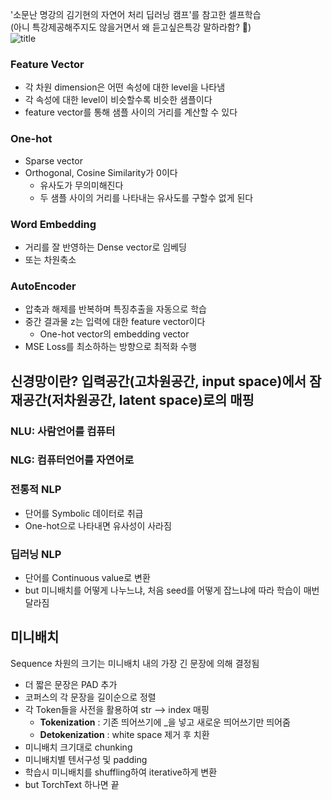 '소문난 명강의 김기현의 자연어 처리 딥러닝 캠프'를 참고한 셀프학습    
(아니 특강제공해주지도 않을거면서 왜 듣고싶은특강 말하라함? 🤥)  
![title](../srcs/자연어처리.png)  
  
### Feature Vector 
- 각 차원 dimension은 어떤 속성에 대한 level을 나타냄  
- 각 속성에 대한 level이 비슷할수록 비슷한 샘플이다  
- feature vector를 통해 샘플 사이의 거리를 계산할 수 있다  
### One-hot  
- Sparse vector
- Orthogonal, Cosine Similarity가 0이다
  - 유사도가 무의미해진다  
  - 두 샘플 사이의 거리를 나타내는 유사도를 구할수 없게 된다  
### Word Embedding
- 거리를 잘 반영하는 Dense vector로 임베딩  
- 또는 차원축소  
### AutoEncoder  
- 압축과 해제를 반복하며 특징추출을 자동으로 학습  
- 중간 결과물 z는 입력에 대한 feature vector이다  
  - One-hot vector의 embedding vector  
- MSE Loss를 최소하하는 방향으로 최적화 수행  

## 신경망이란? 입력공간(고차원공간, input space)에서 잠재공간(저차원공간, latent space)로의 매핑  
### NLU: 사람언어를 컴퓨터  
### NLG: 컴퓨터언어를 자연어로  
### 전통적 NLP
  - 단어를 Symbolic 데이터로 취급  
  - One-hot으로 나타내면 유사성이 사라짐  
### 딥러닝 NLP  
  - 단어를 Continuous value로 변환
  - but 미니배치를 어떻게 나누느냐, 처음 seed를 어떻게 잡느냐에 따라 학습이 매번 달라짐  
## 미니배치  
Sequence 차원의 크기는 미니배치 내의 가장 긴 문장에 의해 결정됨  
- 더 짧은 문장은 PAD 추가  
- 코퍼스의 각 문장을 길이순으로 정렬  
- 각 Token들을 사전을 활용하여 str --> index 매핑  
  - __Tokenization__ : 기존 띄어쓰기에 _을 넣고 새로운 띄어쓰기만 띄어줌  
  - __Detokenization__ : white space 제거 후 치환  
- 미니배치 크기대로 chunking  
- 미니배치별 텐서구성 및 padding  
- 학습시 미니배치를 shuffling하여 iterative하게 변환  
- but TorchText 하나면 끝  

